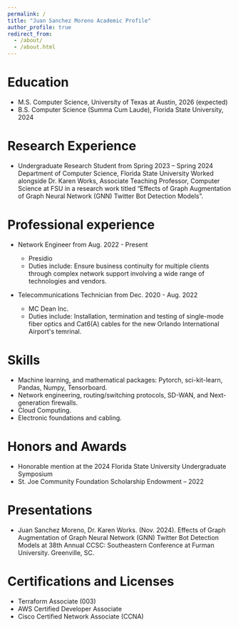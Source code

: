 ```yaml
---
permalink: /
title: "Juan Sanchez Moreno Academic Profile"
author_profile: true
redirect_from: 
  - /about/
  - /about.html
---
```



Education
======
* M.S. Computer Science, University of Texas at Austin,  2026 (expected)
* B.S. Computer Science (Summa Cum Laude), Florida State University, 2024

Research Experience
======
* Undergraduate Research Student from Spring 2023 – Spring 2024
  Department of Computer Science, Florida State University
  Worked alongside Dr. Karen Works, Associate Teaching Professor, Computer Science at FSU in a research work
  titled “Effects of Graph Augmentation of Graph Neural Network (GNN) Twitter Bot Detection Models”.

Professional experience
======
* Network Engineer from Aug. 2022 - Present
  * Presidio
  * Duties include: Ensure business continuity for multiple clients through complex      network support involving a wide range of technologies and    vendors.

* Telecommunications Technician from Dec. 2020 - Aug. 2022
  * MC Dean Inc.
  * Duties include: Installation, termination and testing of single-mode fiber optics and Cat6(A) cables for the new Orlando International Airport's temrinal.

  
Skills
======
* Machine learning, and mathematical packages: Pytorch, sci-kit-learn, Pandas, Numpy, Tensorboard.
* Network engineering, routing/switching protocols, SD-WAN, and Next-generation firewalls.
* Cloud Computing.
* Electronic foundations and cabling.

Honors and Awards
======
* Honorable mention at the 2024 Florida State University Undergraduate Symposium
* St. Joe Community Foundation Scholarship Endowment – 2022

Presentations
======
* Juan Sanchez Moreno, Dr. Karen Works. (Nov. 2024). Effects of Graph Augmentation of Graph Neural Network (GNN) Twitter Bot Detection Models at 38th Annual CCSC: Southeastern Conference at Furman University. Greenville, SC.
  
  
Certifications and Licenses
======
* Terraform Associate (003)
* AWS Certified Developer Associate
* Cisco Certified Network Associate (CCNA)
